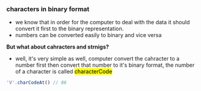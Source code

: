 ### characters in binary format
- we know that in order for the computer to deal with the data it should convert it first to the binary representation.
- numbers can be converted easily to binary and vice versa

**But what about cahracters and strnigs?**
- well, it's very simple as well, computer convert the cahracter to a number first then convert that number to it's binary format, the number of a character is called <mark>characterCode</mark>
```js
'V'.charCodeAt() // 86
```